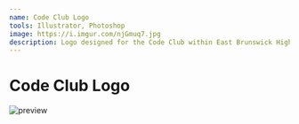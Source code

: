 ```yaml
---
name: Code Club Logo
tools: Illustrator, Photoshop
image: https://i.imgur.com/njGmuq7.jpg
description: Logo designed for the Code Club within East Brunswick High School.
---
```

# Code Club Logo

![preview](https://i.imgur.com/njGmuq7.jpg)
